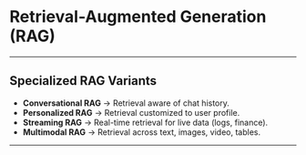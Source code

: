 
# Retrieval-Augmented Generation (RAG)


---

## Specialized RAG Variants

- **Conversational RAG** → Retrieval aware of chat history.
- **Personalized RAG** → Retrieval customized to user profile.
- **Streaming RAG** → Real-time retrieval for live data (logs, finance).
- **Multimodal RAG** → Retrieval across text, images, video, tables.

---
